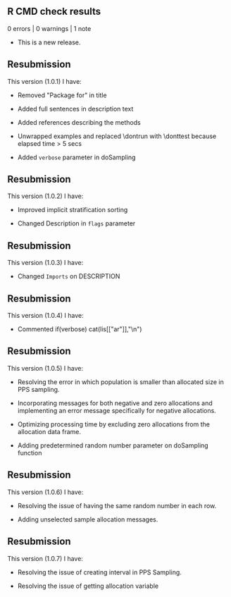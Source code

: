 ## R CMD check results

0 errors | 0 warnings | 1 note

* This is a new release.

## Resubmission

This version (1.0.1) I have:

* Removed "Package for" in title

* Added full sentences in description text

* Added references describing the methods

* Unwrapped examples and replaced \dontrun with \donttest because elapsed time > 5 secs

* Added `verbose` parameter in doSampling

## Resubmission

This version (1.0.2) I have:

* Improved implicit stratification sorting

* Changed Description in `flags` parameter

## Resubmission

This version (1.0.3) I have:

* Changed `Imports` on DESCRIPTION

## Resubmission

This version (1.0.4) I have:

* Commented if(verbose) cat(lis[["ar"]],"\n")

## Resubmission

This version (1.0.5) I have:

* Resolving the error in which population is smaller than allocated size in PPS sampling.

* Incorporating messages for both negative and zero allocations and implementing an error message specifically for negative allocations.

* Optimizing processing time by excluding zero allocations from the allocation data frame.

* Adding predetermined random number parameter on doSampling function

## Resubmission

This version (1.0.6) I have:

* Resolving the issue of having the same random number in each row.

* Adding unselected sample allocation messages.

## Resubmission

This version (1.0.7) I have:

* Resolving the issue of creating interval in PPS Sampling.

* Resolving the issue of getting allocation variable
